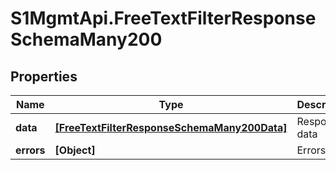 # S1MgmtApi.FreeTextFilterResponseSchemaMany200

## Properties
Name | Type | Description | Notes
------------ | ------------- | ------------- | -------------
**data** | [**[FreeTextFilterResponseSchemaMany200Data]**](FreeTextFilterResponseSchemaMany200Data.md) | Response data | [optional] 
**errors** | **[Object]** | Errors | [optional] 


